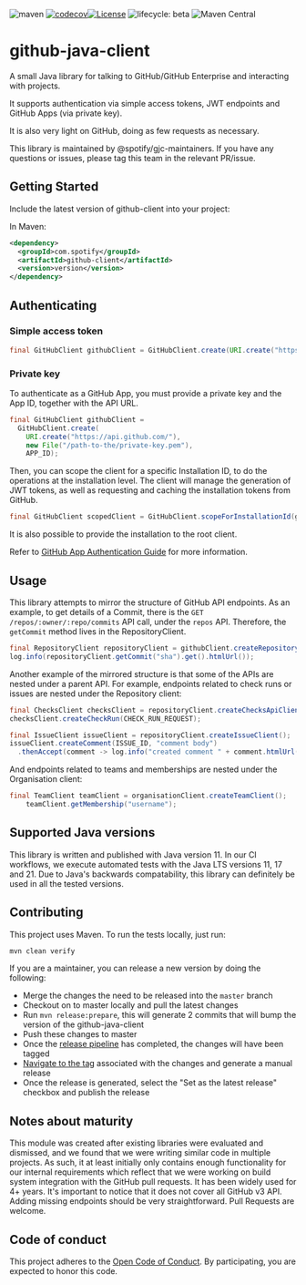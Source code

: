 ![maven](https://github.com/spotify/github-client/workflows/maven/badge.svg)
[![codecov](https://codecov.io/gh/spotify/github-java-client/branch/master/graph/badge.svg?token=ADHNCIESSL)](https://codecov.io/gh/spotify/github-java-client)[![License](https://img.shields.io/badge/License-Apache%202.0-blue.svg)](https://opensource.org/licenses/Apache-2.0)
![lifecycle: beta](https://img.shields.io/badge/lifecycle-beta-509bf5.svg)
![Maven Central](https://img.shields.io/maven-central/v/com.spotify/github-client)


# github-java-client

A small Java library for talking to GitHub/GitHub Enterprise and interacting with projects.

It supports authentication via simple access tokens, JWT endpoints and GitHub Apps (via private key).

It is also very light on GitHub, doing as few requests as necessary.

This library is maintained by @spotify/gjc-maintainers. If you have any questions or issues, please 
tag this team in the relevant PR/issue.

## Getting Started

Include the latest version of github-client into your project:

In Maven:
```xml
<dependency>
  <groupId>com.spotify</groupId>
  <artifactId>github-client</artifactId>
  <version>version</version>
</dependency>
```

## Authenticating

### Simple access token

```java
final GitHubClient githubClient = GitHubClient.create(URI.create("https://api.github.com/"), "my-access-token");
```

### Private key

To authenticate as a GitHub App, you must provide a private key and the App ID, together with the API URL.

```java
final GitHubClient githubClient =
  GitHubClient.create(
    URI.create("https://api.github.com/"),
    new File("/path-to-the/private-key.pem"),
    APP_ID);
```

Then, you can scope the client for a specific Installation ID, to do the operations at the installation level.
The client will manage the generation of JWT tokens, as well as requesting and caching the installation tokens
from GitHub.

```java
final GitHubClient scopedClient = GitHubClient.scopeForInstallationId(githubClient, INSTALLATION_ID);
```

It is also possible to provide the installation to the root client.

Refer to [GitHub App Authentication Guide](https://developer.github.com/apps/building-github-apps/authenticating-with-github-apps/) for more information.

## Usage

This library attempts to mirror the structure of GitHub API endpoints. As an example, to get details of a Commit, there is 
the `GET /repos/:owner/:repo/commits` API call, under the `repos` API. Therefore, the `getCommit` method lives in the RepositoryClient.

```java
final RepositoryClient repositoryClient = githubClient.createRepositoryClient("my-org", "my-repo");
log.info(repositoryClient.getCommit("sha").get().htmlUrl());
```

Another example of the mirrored structure is that some of the APIs are nested under a parent API.
For example, endpoints related to check runs or issues are nested under the Repository client:
```java
final ChecksClient checksClient = repositoryClient.createChecksApiClient();
checksClient.createCheckRun(CHECK_RUN_REQUEST);

final IssueClient issueClient = repositoryClient.createIssueClient();
issueClient.createComment(ISSUE_ID, "comment body")
  .thenAccept(comment -> log.info("created comment " + comment.htmlUrl()));

``` 

And endpoints related to teams and memberships are nested under the Organisation client:
```java
final TeamClient teamClient = organisationClient.createTeamClient();
    teamClient.getMembership("username");
```

## Supported Java versions

This library is written and published with Java version 11. In our CI workflows, we execute
automated tests with the Java LTS versions 11, 17 and 21. Due to Java's backwards compatability,
this library can definitely be used in all the tested versions.

## Contributing

This project uses Maven. To run the tests locally, just run:

```bash
mvn clean verify
```

If you are a maintainer, you can release a new version by doing the following:

- Merge the changes the need to be released into the `master` branch
- Checkout on to master locally and pull the latest changes
- Run `mvn release:prepare`, this will generate 2 commits that will bump the version of the github-java-client
- Push these changes to master
- Once the [release pipeline](https://github.com/spotify/github-java-client/actions/workflows/release.yml) has completed, the changes will have been tagged
- [Navigate to the tag](https://github.com/spotify/github-java-client/tags) associated with the changes and generate a manual release
- Once the release is generated, select the "Set as the latest release" checkbox and publish the release

## Notes about maturity

This module was created after existing libraries were evaluated and dismissed, and we found that we were writing similar
code in multiple projects. As such, it at least initially only contains enough functionality for our internal requirements
which reflect that we were working on build system integration with the GitHub pull requests. It has been widely used for 4+ 
years. It's important to notice that it does not cover all GitHub v3 API. Adding missing endpoints should be very straightforward.
Pull Requests are welcome.

## Code of conduct
This project adheres to the [Open Code of Conduct][code-of-conduct]. By participating, you are expected to honor this code.

[code-of-conduct]: https://github.com/spotify/code-of-conduct/blob/master/code-of-conduct.md
